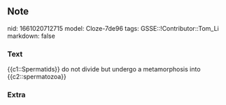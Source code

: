 ## Note
nid: 1661020712715
model: Cloze-7de96
tags: GSSE::!Contributor::Tom_Li
markdown: false

### Text
<div>
  {{c1::Spermatids}} do not divide but undergo a metamorphosis into
  {{c2::spermatozoa}}
</div>

### Extra

